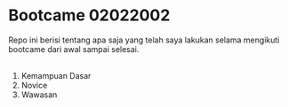 <h1>Bootcame 02022002</h1>
Repo ini berisi tentang apa saja yang telah saya lakukan selama mengikuti bootcame dari awal sampai selesai.</br></br>
<ol>
<li>Kemampuan Dasar</li>
<li>Novice</li>
<li>Wawasan</li>
</ol>
